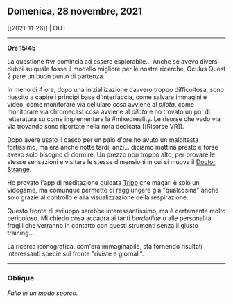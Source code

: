 ## Domenica, 28 novembre, 2021

[[2021-11-26]] | OUT

---

**Ore 15:45**

La questione #vr comincia ad essere esplorabile... Anche se avevo diversi dubbi su quale fosse il modello migliore per le nostre ricerche, Oculus Quest 2 pare un buon punto di partenza.

In meno di 4 ore, dopo una iniziallizazione davvero troppo difficoltosa, sono riuscito a capire i principi base d'interfaccia, come salvare immagini e video, come monitorare via cellulare cosa avviene al *pilota*,  come monitorare via chromecast cosa avviene al *pilota* e ho trovato un po' di letteratura su come implementare la #mixedreality. Le risorse che vado via via trovando sono riportate nella nota dedicata [[Risorse VR]].

Dopo avere usato il casco per un paio d'ore ho avuto un malditesta fortissimo, ma era anche notte tardi, anzi... diciamo mattina presto e forse avevo solo bisogno di dormire. Un prezzo non troppo alto, per provare le stesse sensazioni e visitare le stesse dimensioni in cui si muove il [Doctor Strange](https://en.wikipedia.org/wiki/Doctor_Strange).

Ho provato l'app di meditazione guidata [Tripp](https://www.oculus.com/experiences/quest/2173576192720129/) che magari è solo un vidogame, ma comunque permette di raggiungere già "qualcosina" anche solo grazie al controllo e alla visualizzazione della respirazione.

Questo fronte di sviluppo sarebbe interessantissimo, ma è certamente molto pericoloso. Mi chiedo cosa accadrà ai tanti *borderline* o alle personalità fragili che verranno in contatto con questi strumenti senza il giusto training...

La ricerca iconografica, com'era immaginabile, sta fornendo risultati interessanti specie sul fronte "riviste e giornali".

___

### Oblique

*Fallo in un modo sporco.*